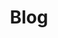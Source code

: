 ---
title: Blog
description: Blog list page
blogHeaderType: text
headerHeight: 112
header:
  - type: text
    paddingX: 50
    paddingY: 0
    align: center
    title:
      - Blog
    subtitle:
      - 
    spaceBetweenTitleSubtitle: 0
  
  - type: img
    imageSrc: images/header/background.png
    imageSize: initial
    imageRepeat: no-repeat
    imagePosition: center
    height: 170
    paddingX: 50
    paddingY: 0
    align: center
    title:
      - 
    subtitle:
      - 
    titleShadow: true
    subtitleCursive: true
    spaceBetweenTitleSubtitle: 20
---